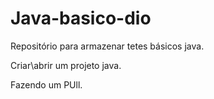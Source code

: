 # Java-basico-dio
Repositório  para armazenar tetes básicos java.

Criar\abrir um projeto java.

Fazendo  um  PUll.
